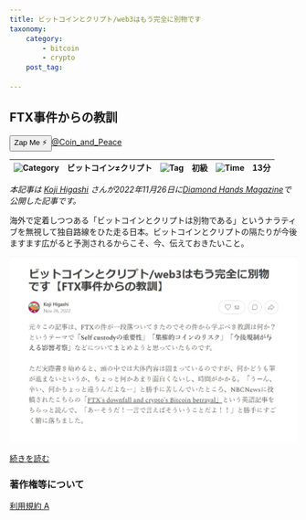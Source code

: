 ```yaml
---
title: ビットコインとクリプト/web3はもう完全に別物です
taxonomy:
    category:
        - bitcoin
        - crypto
    post_tag:

---
```


## FTX事件からの教訓

<div><button class="zap-button" data-npub="npub17n53d53ql9seuxap52r6uckkvvf9nk0pg2v6ecpj7z9nnh8fwh2sl3j6ds" data-relays="wss://relay.damus.io,wss://relay.snort.social,wss://nostr.wine,wss://relay.nostr.band">Zap Me ⚡</button><a href="https://twitter.com/Coin_and_Peace">@Coin_and_Peace</a></div>

|  ![Category](/_images/category.png)  |  ビットコイン≠クリプト |  ![Tag](/_images/tag.png)  | 初級  | ![Time](/_images/timer.png)  |  13分  |
| ---- | ---- | ---- | ---- | ---- | ---- |

*本記事は [Koji Higashi](https://twitter.com/Coin_and_Peace) さんが2022年11月26日に[Diamond Hands Magazine](https://diamondhandscommunity.substack.com/)で公開した記事です。*

海外で定着しつつある「ビットコインとクリプトは別物である」というナラティブを無視して独自路線をひた走る日本。ビットコインとクリプトの隔たりが今後ますます広がると予測されるからこそ、今、伝えておきたいこと。

[![Koji Higashi さんの記事](/_images/bitcoin_and_crypto-web3_are_completely_different_2.jpg)](https://diamondhandscommunity.substack.com/p/web3ftx)

[続きを読む](https://diamondhandscommunity.substack.com/p/web3ftx)


### 著作権等について
[利用規約 A](http://lostinbitcoin.jp.testrs.jp/staging/copyright/#uaa)
